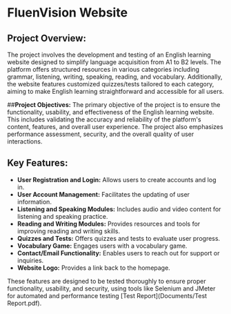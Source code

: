 # FluenVision Website

## **Project Overview:**

The project involves the development and testing of an English learning website designed to simplify language acquisition from A1 to B2 levels. The platform offers structured resources in various categories including grammar, listening, writing, speaking, reading, and vocabulary. Additionally, the website features customized quizzes/tests tailored to each category, aiming to make English learning straightforward and accessible for all users.

##**Project Objectives:**
The primary objective of the project is to ensure the functionality, usability, and effectiveness of the English learning website. This includes validating the accuracy and reliability of the platform's content, features, and overall user experience. The project also emphasizes performance assessment, security, and the overall quality of user interactions.

## **Key Features:**
- **User Registration and Login:** Allows users to create accounts and log in.
- **User Account Management:** Facilitates the updating of user information.
- **Listening and Speaking Modules:** Includes audio and video content for listening and speaking practice.
- **Reading and Writing Modules:** Provides resources and tools for improving reading and writing skills.
- **Quizzes and Tests:** Offers quizzes and tests to evaluate user progress.
- **Vocabulary Game:** Engages users with a vocabulary game.
- **Contact/Email Functionality:** Enables users to reach out for support or inquiries.
- **Website Logo:** Provides a link back to the homepage.

These features are designed to be tested thoroughly to ensure proper functionality, usability, and security, using tools like Selenium and JMeter for automated and performance testing [Test Report](Documents/Test Report.pdf).
